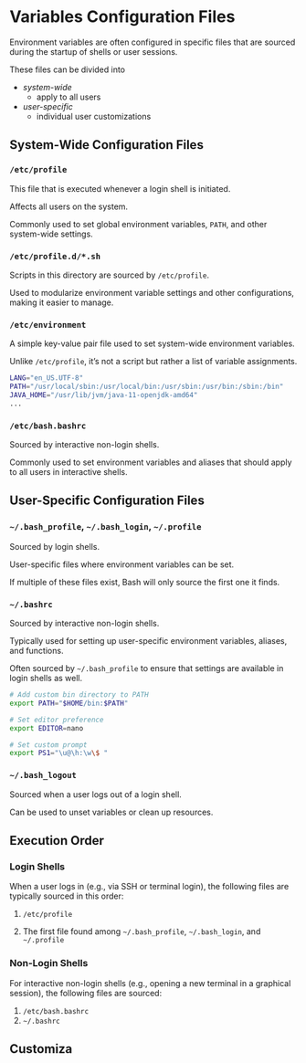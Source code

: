 # Variables Configuration Files

Environment variables are often configured in specific files that are sourced during the startup of shells or user sessions.

These files can be divided into

- _system-wide_
  - apply to all users
- _user-specific_
  - individual user customizations

## System-Wide Configuration Files

### `/etc/profile`

This file that is executed whenever a login shell is initiated.

Affects all users on the system.

Commonly used to set global environment variables, `PATH`, and other system-wide settings.

### `/etc/profile.d/*.sh`

Scripts in this directory are sourced by `/etc/profile`.

Used to modularize environment variable settings and other configurations, making it easier to manage.

### `/etc/environment`

A simple key-value pair file used to set system-wide environment variables.

Unlike `/etc/profile`, it’s not a script but rather a list of variable
assignments.

```sh
LANG="en_US.UTF-8"
PATH="/usr/local/sbin:/usr/local/bin:/usr/sbin:/usr/bin:/sbin:/bin"
JAVA_HOME="/usr/lib/jvm/java-11-openjdk-amd64"
...
```

### `/etc/bash.bashrc`

Sourced by interactive non-login shells.

Commonly used to set environment variables and aliases that should apply to all users in interactive shells.

## User-Specific Configuration Files

### `~/.bash_profile`, `~/.bash_login`, `~/.profile`

Sourced by login shells.

User-specific files where environment variables can be set.

If multiple of these files exist, Bash will only source the first one it finds.

### `~/.bashrc`

Sourced by interactive non-login shells.

Typically used for setting up user-specific environment variables, aliases, and functions.

Often sourced by `~/.bash_profile` to ensure that settings are available in login shells as well.

```sh
# Add custom bin directory to PATH
export PATH="$HOME/bin:$PATH"

# Set editor preference
export EDITOR=nano

# Set custom prompt
export PS1="\u@\h:\w\$ "
```

### `~/.bash_logout`

Sourced when a user logs out of a login shell.

Can be used to unset variables or clean up resources.

## Execution Order

### Login Shells

When a user logs in (e.g., via SSH or terminal login), the following files are typically sourced in this order:

1. `/etc/profile`

2. The first file found among `~/.bash_profile`, `~/.bash_login`, and `~/.profile`

### Non-Login Shells

For interactive non-login shells (e.g., opening a new terminal in a graphical session), the following files are sourced:

1. `/etc/bash.bashrc`
2. `~/.bashrc`

## Customiza
